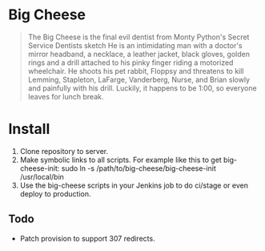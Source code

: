 # Big Cheese

> The Big Cheese is the final evil dentist from
> Monty Python's Secret Service Dentists sketch He is an intimidating man
> with a doctor's mirror headband, a necklace, a leather jacket, black
> gloves, golden rings and a drill attached to his pinky finger riding a
> motorized wheelchair. He shoots his pet rabbit, Floppsy and threatens
> to kill Lemming, Stapleton, LaFarge, Vanderberg, Nurse, and Brian slowly
> and painfully with his drill. Luckily, it happens to be 1:00, so
> everyone leaves for lunch break.

# Install

1. Clone repository to server.
1. Make symbolic links to all scripts. For example like this to get big-cheese-init:
    sudo ln -s /path/to/big-cheese/big-cheese-init /usr/local/bin
1. Use the big-cheese scripts in your Jenkins job to do ci/stage or even deploy to production.


## Todo

- Patch provision to support 307 redirects.
